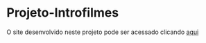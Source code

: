 # Projeto-Introfilmes

O site desenvolvido neste projeto pode ser acessado clicando <a href="https://phmuniz.github.io/Projeto-Introfilmes">aqui</a>